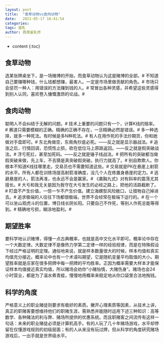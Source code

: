 ```yaml
---
layout: post
title:  "食草动物vs食肉动物"
date:   2021-05-17 18:41:54
categories: 
tags: 鉴乳
author: 首席鉴乳师
---
```


* content
{:toc}

## 食草动物
   选某张牌桌坐下，是一场赌博的开始，而食草动物认为这是赌博的全部。#
   不知道自己要赚哪种钱，什么钱都想赚，最害人。一定是市场里做贡献的角色。#
   市场只会惩罚一种人：用错误的方法赚到钱的人。#
   常冒出各种灵感，并希望这些灵感得到别人认同，喜欢卷入慷慨激昂的论战。#

## 食肉动物
   聪明人不会纠结于无解的问题。#
   技术上重要的问题只有一个，计算K线的赔率。#
   赛道只需要模糊的正确。精确的正确不存在，一旦精确必然是错误。#
   多一种选择，就多一种死法。有时候是多N种死法。#
   有人在用作死的手法炒期货，你和她做对手盘即可。#
   东北角做空，东南角抄底必死。——反之就是显示器战法。#
   追涨之后，行情回调，恐慌性止损，砍在低位马上原路返回。——反之就是假突破战法。#
   浮亏死扛，甚至加死码。——反之就是锤子线战法。#
   把所有的突破都当做假突破来做，先上车，不去猜是真突破假突破。执行力就高了。#
   别自欺欺人。你根本不知道K线往哪里走。交易员也不需要知道这些。#
   交易就是PK在悬崖上射箭的水平。所有人都在训练场提高射箭准确度，没几个人在练置身悬崖的定力。#
   逃避悬崖的人，箭法再准，也永远不会是赢家。#
   《袭胸九式》对有斜率的震荡尤其擅长。#
   大亏和我无关是因为我守在大亏发生的必经之路上，把他的活路截断了。#
   盯盘不产生价值，一惊一乍不产生价值。建立海螺型风险敞口，让猎物自己掉进去。#
   追求极端的人往往下场都很极端，世界不会经常在极端下运行的。#
   在一个可以坐山观虎斗的位置，博日线长阴长阳。只要自己不作死，等别人作死总能等得到。#
   精确地亏损，糊涂地盈利。#
   
## 期望胜率
   要科学地认识赌博，得懂一点古典概率，也就是高中文化水平即可。概率论中存在一个大数定律。大数定律不是像热力学第二定律一样的经验规律，而是在特殊假设下经过严格证明的定理。通俗地来说，就是样本数量很大的时候，样本均值和真实均值充分接近。概率论中也有一个术语叫期望，它是随机变量平均取值的大小。期望胜率就是庄家在很多把牌中每一把牌的平均胜率。正因为概率需要大样本才能保证样本均值接近真实均值，所以赌场会劝你“小赌怡情，大赌伤身”。赌场也会24小时营业，都是为了温水煮青蛙，慢慢地用概率来稳定地从你口袋里合法地掏钱。
   
## 科学的角度
   严格意义上的职业赌徒则要求有极好的素质。撇开心理素质等因素，从技术上讲，真正的职赌客要想维持他们的职赌生涯，需熟悉并能随时运用下述三种知识：高等数学、各种赌法的利与弊、赌场所提供的优惠系统。而且职赌客之间流传有这样一句话：未来的职业赌徒必须是计算机高手。有的人玩了几十年赌场游戏，水平却停留在仅懂游戏规则的初级层面；有的人从来没有玩过牌，但从科学的角度研究赌场游戏后，一出手就是世界级水平。
   
   
